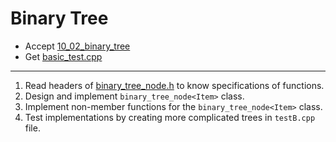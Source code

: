 # Binary Tree

- Accept [10_02_binary_tree](https://classroom.github.com/a/LbMOA3XB)
- Get [basic_test.cpp](basic_test.cpp)

---

1. Read headers of [binary_tree_node.h](binary_tree_node.h) to know specifications of functions.
2. Design and implement `binary_tree_node<Item>` class.
3. Implement non-member functions for the `binary_tree_node<Item>` class.
4. Test implementations by creating more complicated trees in `testB.cpp` file.
